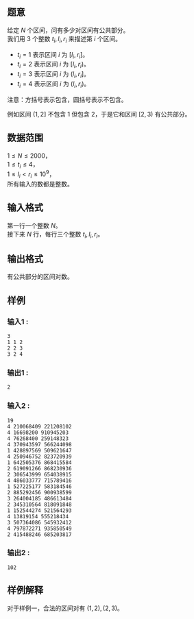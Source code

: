 ## 题意  

给定 $N$ 个区间，问有多少对区间有公共部分。      
我们用 $3$ 个整数 $t_i,l_i,r_i$ 来描述第 $i$ 个区间。  
   
- $t_i = 1$ 表示区间 $i$ 为 $[l_i,r_i]$。         
- $t_i = 2$ 表示区间 $i$ 为 $[l_i,r_i)$。      
- $t_i = 3$ 表示区间 $i$ 为 $(l_i,r_i]$。    
- $t_i = 4$ 表示区间 $i$ 为 $(l_i,r_i)$。    

注意：方括号表示包含，圆括号表示不包含。

例如区间 $(1,2]$ 不包含 $1$ 但包含 $2$，于是它和区间 $[2,3)$ 有公共部分。        

## 数据范围

$1\le N\le 2000$，                     
$1\le t_i\le 4$，     
$1\le l_i < r_i \le 10^9$，                          
所有输入的数都是整数。  

## 输入格式

第一行一个整数 $N$。        
接下来 $N$ 行，每行三个整数 $t_i,l_i,r_i$。   
          
## 输出格式

有公共部分的区间对数。

## 样例

### 输入1 :
```
3
1 1 2
2 2 3
3 2 4
```

### 输出1 :
```
2
```

### 输入2 :
```
19
4 210068409 221208102
4 16698200 910945203
4 76268400 259148323
4 370943597 566244098
1 428897569 509621647
4 250946752 823720939
1 642505376 868415584
2 619091266 868230936
2 306543999 654038915
4 486033777 715789416
1 527225177 583184546
2 885292456 900938599
3 264004185 486613484
2 345310564 818091848
1 152544274 521564293
4 13819154 555218434
3 507364086 545932412
4 797872271 935850549
2 415488246 685203817
```

### 输出2 :
```
102
```

## 样例解释

对于样例一，合法的区间对有 $(1,2),(2,3)$。
